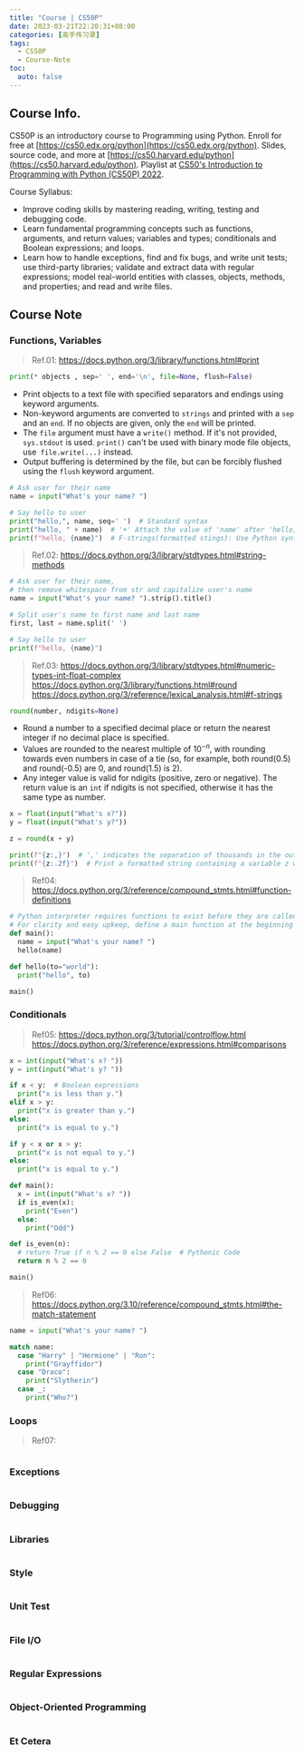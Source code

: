 ```yaml
---
title: "Course | CS50P"
date: 2023-03-21T22:20:31+08:00
categories: [高手传习录]
tags:
  - CS50P
  - Course-Note
toc:
  auto: false
---
```


## Course Info.

CS50P is an introductory course to Programming using Python. Enroll for free at [https://cs50.edx.org/python](https://cs50.edx.org/python). Slides, source code, and more at [https://cs50.harvard.edu/python](https://cs50.harvard.edu/python). Playlist at [CS50's Introduction to Programming with Python (CS50P) 2022](https://www.youtube.com/playlist?list=PLhQjrBD2T3817j24-GogXmWqO5Q5vYy0V).

Course Syllabus:

- Improve coding skills by mastering reading, writing, testing and debugging code.
- Learn fundamental programming concepts such as functions, arguments, and return values; variables and types; conditionals and Boolean expressions; and loops.
- Learn how to handle exceptions, find and fix bugs, and write unit tests; use third-party libraries; validate and extract data with regular expressions; model real-world entities with classes, objects, methods, and properties; and read and write files.

## Course Note

### Functions, Variables

> Ref.01: https://docs.python.org/3/library/functions.html#print

```python
print(* objects , sep=' ', end='\n', file=None, flush=False)
```

- Print objects to a text file with specified separators and endings using keyword arguments.
- Non-keyword arguments are converted to `strings` and printed with a `sep` and an `end`. If no objects are given, only the `end` will be printed.
- The `file` argument must have a `write()` method. If it's not provided, `sys.stdout` is used. `print()` can't be used with binary mode file objects, use` file.write(...)` instead.
- Output buffering is determined by the file, but can be forcibly flushed using the `flush` keyword argument.

```python
# Ask user for their name
name = input("What's your name? ")

# Say hello to user
print("hello,", name, seq=' ')  # Standard syntax
print("hello, " + name)  # '+' Attach the value of 'name' after 'hello, ', so this expression as a whole is actually a single parameter.
print(f"hello, {name}")  # F-strings(formatted stings): Use Python syntax to embed expressions in string literals.
```

> Ref.02: https://docs.python.org/3/library/stdtypes.html#string-methods

```python
# Ask user for their name,
# then remove whitespace from str and capitalize user's name
name = input("What's your name? ").strip().title()

# Split user's name to first name and last name
first, last = name.split(' ')

# Say hello to user
print(f"hello, {name}")
```

> Ref.03: https://docs.python.org/3/library/stdtypes.html#numeric-types-int-float-complex  
> https://docs.python.org/3/library/functions.html#round  
> https://docs.python.org/3/reference/lexical_analysis.html#f-strings

```python
round(number, ndigits=None)
```

- Round a number to a specified decimal place or return the nearest integer if no decimal place is specified.
- Values are rounded to the nearest multiple of $10^{-n}$, with rounding towards even numbers in case of a tie (so, for example, both round(0.5) and round(-0.5) are 0, and round(1.5) is 2).
- Any integer value is valid for ndigits (positive, zero or negative). The return value is an `int` if ndigits is not specified, otherwise it has the same type as number.

```python
x = float(input("What's x?"))
y = float(input("What's y?"))

z = round(x + y)

print(f"{z:,}")  # ',' indicates the separation of thousands in the output number.
print(f"{z:.2f}")  # Print a formatted string containing a variable z with two decimal places.
```

> Ref04: https://docs.python.org/3/reference/compound_stmts.html#function-definitions

```python
# Python interpreter requires functions to exist before they are called.
# For clarity and easy upkeep, define a main function at the beginning of the script and call it at the end.
def main():
  name = input("What's your name? ")
  hello(name)

def hello(to="world"):
  print("hello", to)

main()
```

### Conditionals

> Ref05: https://docs.python.org/3/tutorial/controlflow.html  
> https://docs.python.org/3/reference/expressions.html#comparisons

```python
x = int(input("What's x? "))
y = int(input("What's y? "))

if x < y:  # Boolean expressions
  print("x is less than y.")
elif x > y:
  print("x is greater than y.")
else:
  print("x is equal to y.")

if y < x or x > y:
  print("x is not equal to y.")
else:
  print("x is equal to y.")
```

```python
def main():
  x = int(input("What's x? "))
  if is_even(x):
    print("Even")
  else:
    print("Odd")

def is_even(n):
  # return True if n % 2 == 0 else False  # Pythonic Code
  return n % 2 == 0

main()
```

> Ref06: https://docs.python.org/3.10/reference/compound_stmts.html#the-match-statement

```python
name = input("What's your name? ")

match name:
  case "Harry" | "Hermione" | "Ron":
    print("Grayffidor")
  case "Draco":
    print("Slytherin")
  case _:
    print("Who?")
```

### Loops

> Ref07:

```python

```

### Exceptions

```python

```

### Debugging

```python

```

### Libraries

```python

```

### Style

```python

```

### Unit Test

```python

```

### File I/O

```python

```

### Regular Expressions

```python

```

### Object-Oriented Programming

```python

```

### Et Cetera

```python

```

